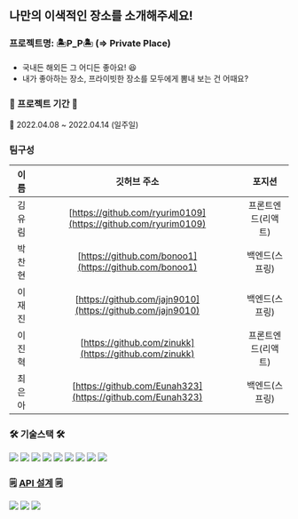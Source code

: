 ## 나만의 이색적인 장소를 소개해주세요!

### 프로젝트명: 🏝P_P🏝 (=> Private Place)

- 국내든 해외든 그 어디든 좋아요! 😆
- 내가 좋아하는 장소, 프라이빗한 장소를 모두에게 뽐내 보는 건 어때요?

### 📅 프로젝트 기간 📅
📆 2022.04.08 ~ 2022.04.14 (일주일)

### 팀구성

|  이름  |                           깃허브 주소                            |       포지션       |
| :----: | :--------------------------------------------------------------: | :----------------: |
| 김유림 | [https://github.com/ryurim0109](https://github.com/ryurim0109) | 프론트엔드(리액트) |
| 박찬현 |  [https://github.com/bonoo1](https://github.com/bonoo1)  | 백엔드(스프링) |
| 이재진 | [https://github.com/jajn9010](https://github.com/jajn9010) | 백엔드(스프링) |
| 이진혁 |  [https://github.com/zinukk](https://github.com/zinukk)  | 프론트엔드(리액트) |
| 최은아 | [https://github.com/Eunah323](https://github.com/Eunah323) | 백엔드(스프링) |

### 🛠 기술스택 🛠 

<div>
<img src="https://img.shields.io/badge/react-1496FF?style=flat&logo=react&logoColor=white">
<img src="https://img.shields.io/badge/axios-yellow?style=flat&logo=axios&logoColor=white">
<img src="https://img.shields.io/badge/redux-764ABC?style=flat&logo=redux&logoColor=EF2D5E">
<img src="https://img.shields.io/badge/immer-106ece?style=flat&logo=immer&logoColor=immer">
<img src="https://img.shields.io/badge/moment-3f54a3?style=flat&logo=moment&logoColor=3f54a3">
<img src="https://img.shields.io/badge/figma-F24E1E?style=flat&logo=figma&logoColor=white">
<img src="https://img.shields.io/badge/styledcomponents-DB7093?style=flat&logo=styledcomponents&logoColor=white">
<img src='https://img.shields.io/badge/yarn-v1.22.17-yellow?logo=yarn'/>
  <img src='https://img.shields.io/badge/AWS-Amazon AWS-yellow?logo=Amazon AWS'/>
</div>


### 🗒 [API 설계](https://www.notion.so/c303f02b79fc4506a025145a7adc4701) 🗒


<img src="https://velog.velcdn.com/images/ryurim0109/post/cf0ffb9d-2b46-4ed2-a3d2-2f30a16209d4/image.png"/>

<img src="https://velog.velcdn.com/images/ryurim0109/post/e9acd91a-ad78-438f-adaa-b8a09be9ca72/image.png"/>

<img src="https://velog.velcdn.com/images/ryurim0109/post/f03ba7ee-f131-462e-b23f-8fccea6aaad9/image.png"/>

